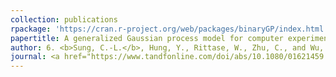 ```yaml
---
collection: publications
rpackage: 'https://cran.r-project.org/web/packages/binaryGP/index.html'
papertitle: A generalized Gaussian process model for computer experiments with binary time series
author: 6. <b>Sung, C.-L.</b>, Hung, Y., Rittase, W., Zhu, C., and Wu, C. F. J. (2020)
journal: <a href="https://www.tandfonline.com/doi/abs/10.1080/01621459.2019.1604361?journalCode=uasa20">Journal of the American Statistical Association</a>, 115(530), 945-956.
---
```

